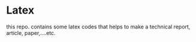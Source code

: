 # Latex
this repo. contains some latex codes that helps to make a technical report, article, paper,....etc.
